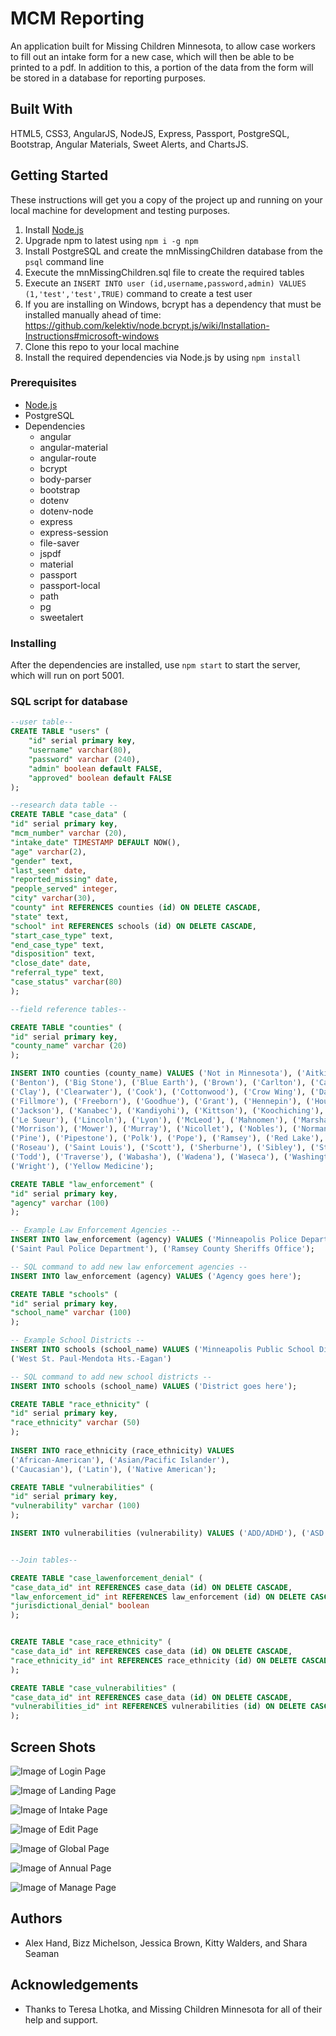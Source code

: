 # MCM Reporting

An application built for Missing Children Minnesota, to allow case workers to fill out an intake form for a new case, which will then be able to be printed to a pdf. In addition to this, a portion of the data from the form will be stored in a database for reporting purposes.

## Built With

HTML5, CSS3, AngularJS, NodeJS, Express, Passport, PostgreSQL, Bootstrap, Angular Materials, Sweet Alerts, and ChartsJS.

## Getting Started

These instructions will get you a copy of the project up and running on your local machine for development and testing purposes. 

1. Install [Node.js](https://nodejs.org/en/)
1. Upgrade npm to latest using `npm i -g npm`
1. Install PostgreSQL and create the mnMissingChildren database from the `psql` command line
1. Execute the mnMissingChildren.sql file to create the required tables
1. Execute an `INSERT INTO user (id,username,password,admin) VALUES (1,'test','test',TRUE)` command to create a test user
1. If you are installing on Windows, bcrypt has a dependency that must be installed manually ahead of time: https://github.com/kelektiv/node.bcrypt.js/wiki/Installation-Instructions#microsoft-windows
1. Clone this repo to your local machine
1. Install the required dependencies via Node.js by using `npm install`

### Prerequisites

- [Node.js](https://nodejs.org/en/)
- PostgreSQL
- Dependencies
	- angular
	- angular-material
	- angular-route
	- bcrypt
	- body-parser
	- bootstrap
	- dotenv
	- dotenv-node
	- express
	- express-session
	- file-saver
	- jspdf
	- material
	- passport
	- passport-local
	- path
	- pg
	- sweetalert

### Installing

After the dependencies are installed, use ```npm start``` to start the server, which will run on port 5001.

### SQL script for database

```sql
--user table--
CREATE TABLE "users" (
    "id" serial primary key,
    "username" varchar(80),
    "password" varchar (240),
    "admin" boolean default FALSE,
	"approved" boolean default FALSE
);

--research data table --
CREATE TABLE "case_data" (
"id" serial primary key,
"mcm_number" varchar (20), 
"intake_date" TIMESTAMP DEFAULT NOW(),
"age" varchar(2),
"gender" text, 
"last_seen" date,
"reported_missing" date,
"people_served" integer,
"city" varchar(30),
"county" int REFERENCES counties (id) ON DELETE CASCADE,
"state" text,
"school" int REFERENCES schools (id) ON DELETE CASCADE,
"start_case_type" text,
"end_case_type" text,
"disposition" text,
"close_date" date,
"referral_type" text,
"case_status" varchar(80)
);

--field reference tables--

CREATE TABLE "counties" (
"id" serial primary key,
"county_name" varchar (20)
);

INSERT INTO counties (county_name) VALUES ('Not in Minnesota'), ('Aitkin'), ('Anoka'), ('Becker'), ('Beltrami'), 
('Benton'), ('Big Stone'), ('Blue Earth'), ('Brown'), ('Carlton'), ('Carver'), ('Cass'), ('Chippewa'), ('Chisago'), 
('Clay'), ('Clearwater'), ('Cook'), ('Cottonwood'), ('Crow Wing'), ('Dakota'), ('Dodge'), ('Douglas'), ('Faribault'), 
('Fillmore'), ('Freeborn'), ('Goodhue'), ('Grant'), ('Hennepin'), ('Houston'), ('Hubbard'), ('Isanti'), ('Itasca'), 
('Jackson'), ('Kanabec'), ('Kandiyohi'), ('Kittson'), ('Koochiching'), ('Lac qui Parle'), ('Lake'), ('Lake of the Woods'), 
('Le Sueur'), ('Lincoln'), ('Lyon'), ('McLeod'), ('Mahnomen'), ('Marshall'), ('Martin'), ('Meeker'), ('Mille Lacs'), 
('Morrison'), ('Mower'), ('Murray'), ('Nicollet'), ('Nobles'), ('Norman'), ('Olmstead'), ('Otter Tail'), ('Pennington'), 
('Pine'), ('Pipestone'), ('Polk'), ('Pope'), ('Ramsey'), ('Red Lake'), ('Redwood'), ('Renville'), ('Rice'), ('Rock'), 
('Roseau'), ('Saint Louis'), ('Scott'), ('Sherburne'), ('Sibley'), ('Stearns'), ('Steele'), ('Stevens'), ('Swift'), 
('Todd'), ('Traverse'), ('Wabasha'), ('Wadena'), ('Waseca'), ('Washington'), ('Watonwan'), ('Wilkin'), ('Winona'), 
('Wright'), ('Yellow Medicine');

CREATE TABLE "law_enforcement" (
"id" serial primary key,
"agency" varchar (100)
);

-- Example Law Enforcement Agencies --
INSERT INTO law_enforcement (agency) VALUES ('Minneapolis Police Department'), ('Hennepin County Sheriffs Office'), 
('Saint Paul Police Department'), ('Ramsey County Sheriffs Office');

-- SQL command to add new law enforcement agencies -- 
INSERT INTO law_enforcement (agency) VALUES ('Agency goes here');

CREATE TABLE "schools" (
"id" serial primary key,
"school_name" varchar (100)
);

-- Example School Districts -- 
INSERT INTO schools (school_name) VALUES ('Minneapolis Public School District'), ('St. Paul Public School District'), 
('West St. Paul-Mendota Hts.-Eagan')

-- SQL command to add new school districts --
INSERT INTO schools (school_name) VALUES ('District goes here');

CREATE TABLE "race_ethnicity" (
"id" serial primary key,
"race_ethnicity" varchar (50)
);
    
INSERT INTO race_ethnicity (race_ethnicity) VALUES 
('African-American'), ('Asian/Pacific Islander'), 
('Caucasian'), ('Latin'), ('Native American');

CREATE TABLE "vulnerabilities" (
"id" serial primary key,
"vulnerability" varchar (100)
);

INSERT INTO vulnerabilities (vulnerability) VALUES ('ADD/ADHD'), ('ASD'), ('Alcohol use/abuse'), ('Anxiety'), ('Bipolar Disorder'), ('Depression (Clinical)'), ('Depression (Situational)'), ('Drug use/abuse'), ('Economic exploitation (history'), ('Emotional abuse (history)'), ('Gang association'), ('ODD'), ('Labor Exploitation (history)'), ('Luring/grooming by adult'), ('Luring/grooming by child'), ('Missing from care'), ('Physical Abuse (history)'), ('Runaway (history)'), ('Sexual Abuse (history)'), ('Sexual exploitation (history)'), ('Sexual Minority');


--Join tables--

CREATE TABLE "case_lawenforcement_denial" (
"case_data_id" int REFERENCES case_data (id) ON DELETE CASCADE,
"law_enforcement_id" int REFERENCES law_enforcement (id) ON DELETE CASCADE,
"jurisdictional_denial" boolean
);


CREATE TABLE "case_race_ethnicity" (
"case_data_id" int REFERENCES case_data (id) ON DELETE CASCADE,
"race_ethnicity_id" int REFERENCES race_ethnicity (id) ON DELETE CASCADE
);

CREATE TABLE "case_vulnerabilities" (
"case_data_id" int REFERENCES case_data (id) ON DELETE CASCADE,
"vulnerabilities_id" int REFERENCES vulnerabilities (id) ON DELETE CASCADE
);
```

## Screen Shots

![Image of Login Page](https://github.com/mcmdevproject/mcmreporting/blob/master/server/public/images/ScreenShotLogin.png)

![Image of Landing Page](https://github.com/mcmdevproject/mcmreporting/blob/master/server/public/images/ScreenShotLanding.png)

![Image of Intake Page](https://github.com/mcmdevproject/mcmreporting/blob/master/server/public/images/ScreenShotIntake.png)

![Image of Edit Page](https://github.com/mcmdevproject/mcmreporting/blob/master/server/public/images/ScreenShotEdit.png)

![Image of Global Page](https://github.com/mcmdevproject/mcmreporting/blob/master/server/public/images/ScreenShotGlobal.png)

![Image of Annual Page](https://github.com/mcmdevproject/mcmreporting/blob/master/server/public/images/ScreenShotAnnual.png)

![Image of Manage Page](https://github.com/mcmdevproject/mcmreporting/blob/master/server/public/images/ScreenShotManage.png)

## Authors

* Alex Hand, Bizz Michelson, Jessica Brown, Kitty Walders, and Shara Seaman

## Acknowledgements

* Thanks to Teresa Lhotka, and Missing Children Minnesota for all of their help and support.